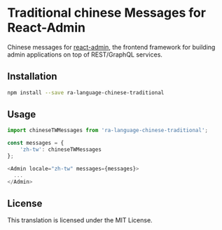 # Traditional chinese Messages for React-Admin

Chinese messages for [react-admin](https://github.com/marmelab/react-admin), the frontend framework for building admin applications on top of REST/GraphQL services.

## Installation

```sh
npm install --save ra-language-chinese-traditional
```

## Usage

```js
import chineseTWMessages from 'ra-language-chinese-traditional';

const messages = {
    'zh-tw': chineseTWMessages
};

<Admin locale="zh-tw" messages={messages}>
  ...
</Admin>
```

## License

This translation is licensed under the MIT License.